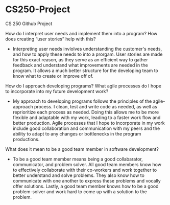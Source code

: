 # CS250-Project
CS 250 Github Project

How do I interpret user needs and implement them into a program? How does creating “user stories” help with this?

- Interpreting user needs invlolves understanding the customer's needs, and how to apply these needs to into a prorgam. User stories are made for this exact reason, as they serve as an efficient way to gather feedback and understand what improvements are needed in the program. It allows a much better structure for the developing team to know what to create or improve off of. 

How do I approach developing programs? What agile processes do I hope to incorporate into my future development work?

- My approach to developing programs follows the principles of the agile-approach process. I clean, test and write code as needed, as well as reprioritize each process as needed. Doing this allows me to be more flexible and adaptable with my work, leading to a faster work flow and better production. Agile processes that I hope to incorporate in my work include good collaboration and communication with my peers and the ability to adapt to any changes or bottlenecks in the program productions.

What does it mean to be a good team member in software development?

- To be a good team member means being a good collabarator, communicator, and problem solver. All good team members know how to effectively collaborate with their co-workers and work together to better understand and solve problems. They also know how to communicate with one another to express these problems and vocally offer solutions. Lastly, a good team member knows how to be a good problem-solver and work hard to come up with a solution to the problem. 
